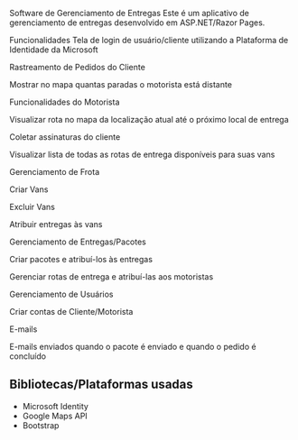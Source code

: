 Software de Gerenciamento de Entregas
Este é um aplicativo de gerenciamento de entregas desenvolvido em ASP.NET/Razor Pages.

Funcionalidades
Tela de login de usuário/cliente utilizando a Plataforma de Identidade da Microsoft

Rastreamento de Pedidos do Cliente

Mostrar no mapa quantas paradas o motorista está distante

Funcionalidades do Motorista

Visualizar rota no mapa da localização atual até o próximo local de entrega

Coletar assinaturas do cliente

Visualizar lista de todas as rotas de entrega disponíveis para suas vans

Gerenciamento de Frota

Criar Vans

Excluir Vans

Atribuir entregas às vans

Gerenciamento de Entregas/Pacotes

Criar pacotes e atribuí-los às entregas

Gerenciar rotas de entrega e atribuí-las aos motoristas

Gerenciamento de Usuários

Criar contas de Cliente/Motorista

E-mails

E-mails enviados quando o pacote é enviado e quando o pedido é concluído

## Bibliotecas/Plataformas usadas

- Microsoft Identity
- Google Maps API
- Bootstrap
